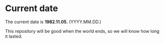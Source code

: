 # Current date

The current date is **1982.11.05.** (YYYY.MM.DD.)

This repository will be good when the world ends, so we will know how long it lasted.